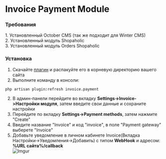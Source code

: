 <h1>Invoice Payment Module</h1>

<h3>Требования</h3>
1. Установленный October CMS (так же подходит для Winter CMS)<br>
2. Установленный модуль Shopaholic<br>
3. Установленный модуль Orders Shopaholic<br>

<h3>Установка</h3>

1. Скачайте [плагин](https://github.com/Invoice-LLC/Invoice.Module.OctoberCMS/archive/master.zip) и распакуйте его в корневую директорию вашего сайта
2. Выполните команду в консоли:
```shell script
php artisan plugin:refresh invoice.payment
```
2. В админ-панели перейдите во вкладку **Settings->Invoice->Настройки модуля**, затем введите свои данные и сохраните настройки
3. Перейдите по вкладку **Settings->Payment methods**, затем нажмите "Create"
4. Введите название "Invoice" и код "invoice", в поле "Payment gateway" выберете "Invoice"
5. Добавьте уведомление в личном кабинете Invoice(Вкладка Настройки->Уведомления->Добавить)
   с типом **WebHook** и адресом: **%URL сайта%/callback**<br>
   ![Imgur](https://imgur.com/lMmKhj1.png)

